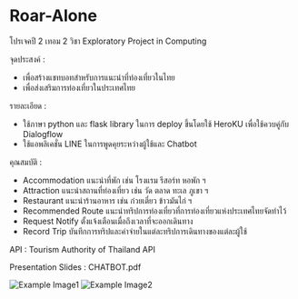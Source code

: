 # Roar-Alone
โปรเจคปี 2 เทอม 2 วิชา Exploratory Project in Computing

จุดประสงค์ :
- เพื่อสร้างแชทบอทสำหรับการแนะนำที่ท่องเที่ยวในไทย
- เพื่อส่งเสริมการท่องเที่ยวในประเทศไทย

รายละเอียด : 
- ใช้ภาษา python และ flask library ในการ deploy ขึ้นโดยใช้ HeroKU เพื่อใช้ควบคู่กับ Dialogflow
- ใช้แอพลิเคชั่น LINE ในการพูดคุยระหว่างผู้ใช้และ Chatbot

คุณสมบัติ :
- Accommodation แนะนำที่พัก เช่น โรงแรม รีสอร์ท หอพัก ฯ 
- Attraction แนะนำสถานที่ท่องเที่ยว เช่น วัด ตลาด ทะเล ภูเขา ฯ
- Restaurant แนะนำร้านอาหาร เช่น ก๋วยเตี๋ยว ข้าวมันไก่ ฯ
- Recommended Route แนะนำทริปการท่องเที่ยวที่การท่องเที่ยวแห่งประเทศไทยจัดทำไว้
- Request Notify ตั้งแจ้งเตือนเมื่อถึงเวลาที่จะออกเดินทาง
- Record Trip บันทึกการทริปและค่าจ่ายในแต่ละทริปการเดินทางของแต่ละผู้ใช้

API : Tourism Authority of Thailand API

Presentation Slides : CHATBOT.pdf

![Example Image1](https://user-images.githubusercontent.com/59200533/239165792-8a0a099f-73c7-4660-80af-3e601377b42c.png)
![Example Image2](https://user-images.githubusercontent.com/59200533/239165943-53d3e5bb-1817-4555-8d73-bd066250eb03.png)

